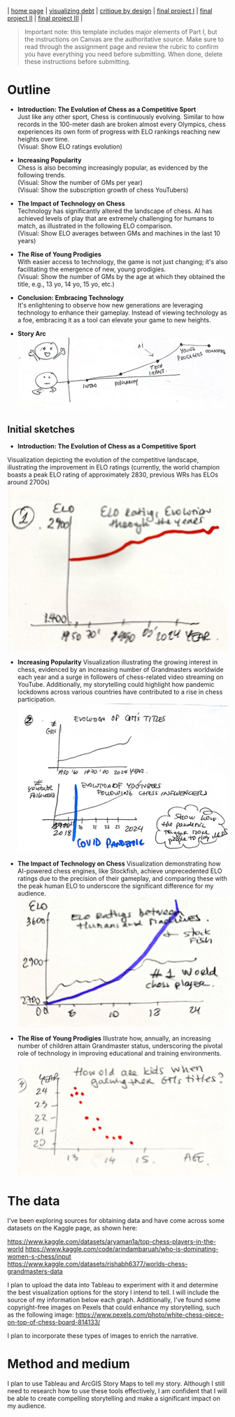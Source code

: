 | [home page](https://cmustudent.github.io/tswd-portfolio-templates/) | [visualizing debt](visualizing-government-debt) | [critique by design](critique-by-design) | [final project I](final-project-part-one) | [final project II](final-project-part-two) | [final project III](final-project-part-three) |


> Important note: this template includes major elements of Part I, but the instructions on Canvas are the authoritative source.  Make sure to read through the assignment page and review the rubric to confirm you have everything you need before submitting.  When done, delete these instructions before submitting.

# Outline
- **Introduction: The Evolution of Chess as a Competitive Sport**  
  Just like any other sport, Chess is continuously evolving. Similar to how records in the 100-meter dash are broken almost every Olympics, chess experiences its own form of progress with ELO rankings reaching new heights over time.  
  (Visual: Show ELO ratings evolution)

- **Increasing Popularity**  
  Chess is also becoming increasingly popular, as evidenced by the following trends.  
  (Visual: Show the number of GMs per year)  
  (Visual: Show the subscription growth of chess YouTubers)

- **The Impact of Technology on Chess**  
  Technology has significantly altered the landscape of chess. AI has achieved levels of play that are extremely challenging for humans to match, as illustrated in the following ELO comparison.  
  (Visual: Show ELO averages between GMs and machines in the last 10 years)

- **The Rise of Young Prodigies**  
  With easier access to technology, the game is not just changing; it's also facilitating the emergence of new, young prodigies.  
  (Visual: Show the number of GMs by the age at which they obtained the title, e.g., 13 yo, 14 yo, 15 yo, etc.)

- **Conclusion: Embracing Technology**  
  It's enlightening to observe how new generations are leveraging technology to enhance their gameplay. Instead of viewing technology as a foe, embracing it as a tool can elevate your game to new heights.

- **Story Arc**
![Story Arc](timeline.jpeg)


## Initial sketches

- **Introduction: The Evolution of Chess as a Competitive Sport**
  
Visualization depicting the evolution of the competitive landscape, illustrating the improvement in ELO ratings (currently, the world champion boasts a peak ELO rating of approximately 2830, previous WRs has ELOs around 2700s)
![competitive](competitive.jpeg)

- **Increasing Popularity**
Visualization illustrating the growing interest in chess, evidenced by an increasing number of Grandmasters worldwide each year and a surge in followers of chess-related video streaming on YouTube. Additionally, my storytelling could highlight how pandemic lockdowns across various countries have contributed to a rise in chess participation.
![popularity](popularity.jpeg)

- **The Impact of Technology on Chess**
Visualization demonstrating how AI-powered chess engines, like Stockfish, achieve unprecedented ELO ratings due to the precision of their gameplay, and comparing these with the peak human ELO to underscore the significant difference for my audience.
![ai](ai.jpeg)

- **The Rise of Young Prodigies**
Illustrate how, annually, an increasing number of children attain Grandmaster status, underscoring the pivotal role of technology in improving educational and training environments.
![age](age.jpeg)


# The data
I've been exploring sources for obtaining data and have come across some datasets on the Kaggle page, as shown here:

https://www.kaggle.com/datasets/aryaman1a/top-chess-players-in-the-world
https://www.kaggle.com/code/arindambaruah/who-is-dominating-women-s-chess/input
https://www.kaggle.com/datasets/rishabh6377/worlds-chess-grandmasters-data

I plan to upload the data into Tableau to experiment with it and determine the best visualization options for the story I intend to tell. I will include the source of my information below each graph. Additionally, I've found some copyright-free images on Pexels that could enhance my storytelling, such as the following image: 
https://www.pexels.com/photo/white-chess-piece-on-top-of-chess-board-814133/

I plan to incorporate these types of images to enrich the narrative.

# Method and medium
I plan to use Tableau and ArcGIS Story Maps to tell my story. Although I still need to research how to use these tools effectively, I am confident that I will be able to create compelling storytelling and make a significant impact on my audience.
